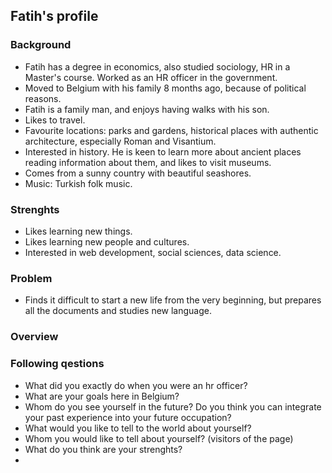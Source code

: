## Fatih's profile

### Background
- Fatih has a degree in economics, also studied sociology, HR in a Master's course. Worked as an HR officer in the government.
- Moved to Belgium with his family 8 months ago, because of political reasons.
- Fatih is a family man, and enjoys having walks with his son. 
- Likes to  travel.
- Favourite locations: parks and gardens, historical places with authentic architecture, especially Roman and Visantium. 
- Interested in history. He is keen to learn more about ancient places reading information about them, and likes to visit museums.
- Comes from a sunny country with beautiful seashores.
- Music: Turkish folk music.

### Strenghts
- Likes learning new things.
- Likes learning new people and cultures.
- Interested in web development, social sciences, data science.

### Problem
- Finds it difficult to start a new life from the very beginning, but prepares all the documents and studies new language. 

### Overview


### Following qestions

- What did you exactly do when you were an hr officer?
- What are your goals here in Belgium?
- Whom do you see yourself in the future? Do you think you can integrate your past experience into your future occupation?
- What would you like to tell to the world about yourself? 
- Whom you would like to tell about yourself? (visitors of the page)
- What do you think are your strenghts?
- 
